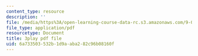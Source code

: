 ```yaml
---
content_type: resource
description: ''
file: /media/https%3A/open-learning-course-data-rc.s3.amazonaws.com/9-00sc-introduction-to-psychology-fall-2011/6a733503532b1d9aaba282c96b08160f_lanmHS0JwYI.pdf
file_type: application/pdf
resourcetype: Document
title: 3play pdf file
uid: 6a733503-532b-1d9a-aba2-82c96b08160f
---
```

